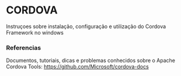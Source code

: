 # CORDOVA

Instruçoes sobre instalação, configuração e utilização do Cordova Framework no windows

### Referencias

Documentos, tutoriais, dicas e problemas conhecidos sobre o Apache Cordova Tools: https://github.com/Microsoft/cordova-docs
